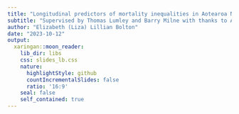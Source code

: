 ```yaml
---
title: "Longitudinal predictors of mortality inequalities in Aotearoa New Zealand"
subtitle: "Supervised by Thomas Lumley and Barry Milne with thanks to Alan Lee, Chris Wild and Andrew Sporle"
author: "Elizabeth (Liza) Lillian Bolton"
date: "2023-10-12"
output:
  xaringan::moon_reader:
    lib_dir: libs
    css: slides_lb.css
    nature:
      highlightStyle: github
      countIncrementalSlides: false
      ratio: '16:9'
    seal: false
    self_contained: true
---
```


